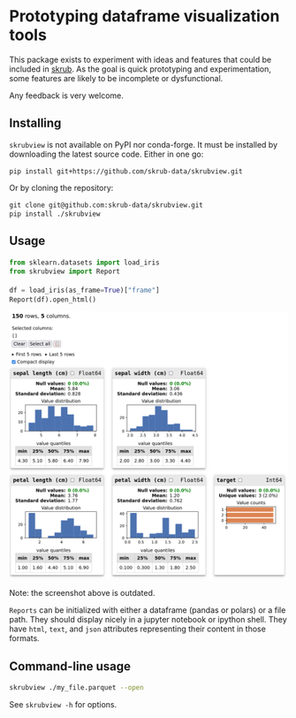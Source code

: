 # Prototyping dataframe visualization tools

This package exists to experiment with ideas and features that could be included in [skrub](https://github.com/skrub-data/skrub).
As the goal is quick prototyping and experimentation, some features are likely to be incomplete or dysfunctional.

Any feedback is very welcome.

## Installing

`skrubview` is not available on PyPI nor conda-forge.
It must be installed by downloading the latest source code.
Either in one go:

```
pip install git+https://github.com/skrub-data/skrubview.git
```

Or by cloning the repository:

```
git clone git@github.com:skrub-data/skrubview.git
pip install ./skrubview
```

## Usage

```python
from sklearn.datasets import load_iris
from skrubview import Report

df = load_iris(as_frame=True)["frame"]
Report(df).open_html()
```

![screenshot](doc/screenshot.png)

Note: the screenshot above is outdated.

`Reports` can be initialized with either a dataframe (pandas or polars) or a file path.
They should display nicely in a jupyter notebook or ipython shell.
They have `html`, `text`, and `json` attributes representing their content in those formats.

## Command-line usage

```bash
skrubview ./my_file.parquet --open
```

See `skrubview -h` for options.
